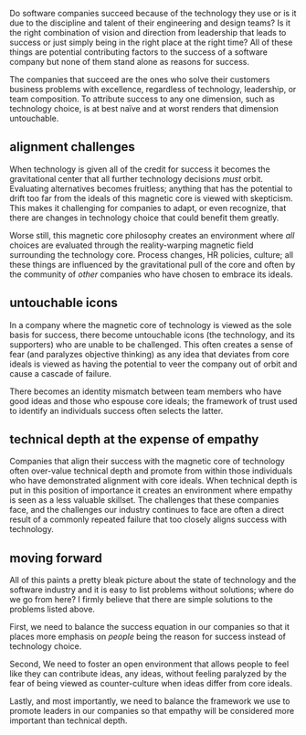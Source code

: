 Do software companies succeed because of the technology they use or is it due to the discipline and talent of their engineering and design teams? Is it the right combination of vision and direction from leadership that leads to success or just simply being in the right place at the right time? All of these things are potential contributing factors to the success of a software company but none of them stand alone as reasons for success.

The companies that succeed are the ones who solve their customers business problems with excellence, regardless of technology, leadership, or team composition. To attribute success to any one dimension, such as technology choice, is at best naïve and at worst renders that dimension untouchable.

## alignment challenges

When technology is given all of the credit for success it becomes the gravitational center that all further technology decisions _must_ orbit. Evaluating alternatives becomes fruitless; anything that has the potential to drift too far from the ideals of this magnetic core is viewed with skepticism. This makes it challenging for companies to adapt, or even recognize, that there are changes in technology choice that could benefit them greatly.

Worse still, this magnetic core philosophy creates an environment where _all_ choices are evaluated through the reality-warping magnetic field surrounding the technology core. Process changes, HR policies, culture; all these things are influenced by the gravitational pull of the core and often by the community of _other_ companies who have chosen to embrace its ideals.

## untouchable icons

In a company where the magnetic core of technology is viewed as the sole basis for success, there become untouchable icons (the technology, and its supporters) who are unable to be challenged. This often creates a sense of fear (and paralyzes objective thinking) as any idea that deviates from core ideals is viewed as having the potential to veer the company out of orbit and cause a cascade of failure.

There becomes an identity mismatch between team members who have good ideas and those who espouse core ideals; the framework of trust used to identify an individuals success often selects the latter.

## technical depth at the expense of empathy

Companies that align their success with the magnetic core of technology often over-value technical depth and promote from within those individuals who have demonstrated alignment with core ideals. When technical depth is put in this position of importance it creates an environment where empathy is seen as a less valuable skillset. The challenges that these companies face, and the challenges our industry continues to face are often a direct result of a commonly repeated failure that too closely aligns success with technology.

## moving forward

All of this paints a pretty bleak picture about the state of technology and the software industry and it is easy to list problems without solutions; where do we go from here? I firmly believe that there are simple solutions to the problems listed above.

First, we need to balance the success equation in our companies so that it places more emphasis on _people_ being the reason for success instead of technology choice.

Second, We need to foster an open environment that allows people to feel like they can contribute ideas, any ideas, without feeling paralyzed by the fear of being viewed as counter-culture when ideas differ from core ideals.

Lastly, and most importantly, we need to balance the framework we use to promote leaders in our companies so that empathy will be considered more important than technical depth.
